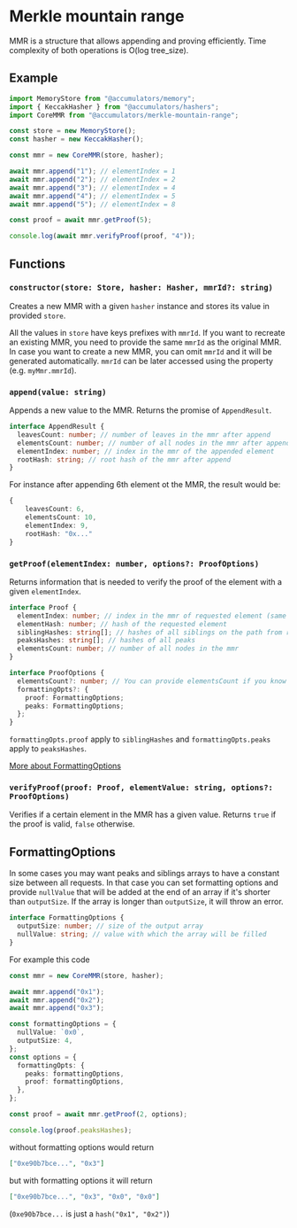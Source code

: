 # Merkle mountain range

MMR is a structure that allows appending and proving efficiently. Time complexity of both operations is O(log tree_size).

## Example

```typescript
import MemoryStore from "@accumulators/memory";
import { KeccakHasher } from "@accumulators/hashers";
import CoreMMR from "@accumulators/merkle-mountain-range";

const store = new MemoryStore();
const hasher = new KeccakHasher();

const mmr = new CoreMMR(store, hasher);

await mmr.append("1"); // elementIndex = 1
await mmr.append("2"); // elementIndex = 2
await mmr.append("3"); // elementIndex = 4
await mmr.append("4"); // elementIndex = 5
await mmr.append("5"); // elementIndex = 8

const proof = await mmr.getProof(5);

console.log(await mmr.verifyProof(proof, "4"));
```

## Functions

### `constructor(store: Store, hasher: Hasher, mmrId?: string)`

Creates a new MMR with a given `hasher` instance and stores its value in provided `store`.

All the values in `store` have keys prefixes with `mmrId`. If you want to recreate an existing MMR, you need to provide the same `mmrId` as the original MMR. In case you want to create a new MMR, you can omit `mmrId` and it will be generated automatically. `mmrId` can be later accessed using the property (e.g. `myMmr.mmrId`).

### `append(value: string)`

Appends a new value to the MMR. Returns the promise of `AppendResult`.

```typescript
interface AppendResult {
  leavesCount: number; // number of leaves in the mmr after append
  elementsCount: number; // number of all nodes in the mmr after append
  elementIndex: number; // index in the mmr of the appended element
  rootHash: string; // root hash of the mmr after append
}
```

For instance after appending 6th element ot the MMR, the result would be:

```typescript
{
    leavesCount: 6,
    elementsCount: 10,
    elementIndex: 9,
    rootHash: "0x..."
}
```

### `getProof(elementIndex: number, options?: ProofOptions)`

Returns information that is needed to verify the proof of the element with a given `elementIndex`.

```typescript
interface Proof {
  elementIndex: number; // index in the mmr of requested element (same as in function argument)
  elementHash: number; // hash of the requested element
  siblingHashes: string[]; // hashes of all siblings on the path from requested element to the peak
  peaksHashes: string[]; // hashes of all peaks
  elementsCount: number; // number of all nodes in the mmr
}
```

```typescript
interface ProofOptions {
  elementsCount?: number; // You can provide elementsCount if you know its value, so it doesn't have to be fetched from the store
  formattingOpts?: {
    proof: FormattingOptions;
    peaks: FormattingOptions;
  };
}
```

`formattingOpts.proof` apply to `siblingHashes` and `formattingOpts.peaks` apply to `peaksHashes`.

[More about FormattingOptions](#formattingOptions)

### `verifyProof(proof: Proof, elementValue: string, options?: ProofOptions)`

Verifies if a certain element in the MMR has a given value. Returns `true` if the proof is valid, `false` otherwise.

## FormattingOptions

In some cases you may want peaks and siblings arrays to have a constant size between all requests. In that case you can set formatting options and provide `nullValue` that will be added at the end of an array if it's shorter than `outputSize`. If the array is longer than `outputSize`, it will throw an error.

```typescript
interface FormattingOptions {
  outputSize: number; // size of the output array
  nullValue: string; // value with which the array will be filled
}
```

For example this code

```typescript
const mmr = new CoreMMR(store, hasher);

await mmr.append("0x1");
await mmr.append("0x2");
await mmr.append("0x3");

const formattingOptions = {
  nullValue: `0x0`,
  outputSize: 4,
};
const options = {
  formattingOpts: {
    peaks: formattingOptions,
    proof: formattingOptions,
  },
};

const proof = await mmr.getProof(2, options);

console.log(proof.peaksHashes);
```

without formatting options would return

```json
["0xe90b7bce...", "0x3"]
```

but with formatting options it will return

```json
["0xe90b7bce...", "0x3", "0x0", "0x0"]
```

(`0xe90b7bce...` is just a `hash("0x1", "0x2")`)
